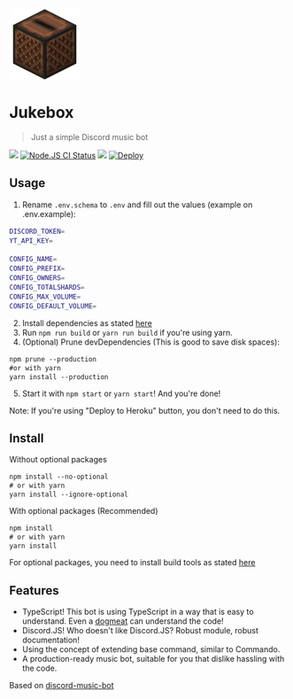 ![](.github/images/jukebox.png)
# Jukebox
> Just a simple Discord music bot

<a href='https://discordapp.com/oauth2/authorize?client_id=698573904129818624&permissions=53857345&scope=bot'><img src="https://img.shields.io/static/v1?label=Invite%20Me&message=Jukebox%239319&plastic&color=7289DA&logo=discord"></a>
<a href='https://github.com/Hazmi35/jukebox/actions?query=workflow%3A%22Node.js+CI%22'><img src='https://github.com/Hazmi35/jukebox/workflows/Node.js%20CI/badge.svg' alt='Node.JS CI Status' /></a>
<img src="https://badgen.net/badge/icon/typescript?icon=typescript&label">
<a href="https://heroku.com/deploy?template=https://github.com/Hazmi35/jukebox/tree/stable"><img src="https://www.herokucdn.com/deploy/button.svg" alt="Deploy"></a>

## Usage

1. Rename `.env.schema` to `.env` and fill out the values (example on .env.example):
```sh
DISCORD_TOKEN=
YT_API_KEY=

CONFIG_NAME=
CONFIG_PREFIX=
CONFIG_OWNERS=
CONFIG_TOTALSHARDS=
CONFIG_MAX_VOLUME=
CONFIG_DEFAULT_VOLUME=
```
2. Install dependencies as stated [here](https://github.com/Hazmi35/jukebox#install)
3. Run `npm run build` or `yarn run build` if you're using yarn.
4. (Optional) Prune devDependencies (This is good to save disk spaces):
```shell script
npm prune --production
#or with yarn
yarn install --production
```
5. Start it with `npm start` or `yarn start`! And you're done!

Note: If you're using "Deploy to Heroku" button, you don't need to do this.

## Install

Without optional packages
```shell script
npm install --no-optional
# or with yarn
yarn install --ignore-optional
```

With optional packages (Recommended)

```shell script
npm install
# or with yarn
yarn install
```
For optional packages, you need to install build tools as stated [here](https://github.com/nodejs/node-gyp#installation)

## Features
- TypeScript! This bot is using TypeScript in a way that is easy to understand. Even a [dogmeat](https://fallout.fandom.com/wiki/Dogmeat_(Fallout_4)) can understand the code!
- Discord.JS! Who doesn't like Discord.JS? Robust module, robust documentation!
- Using the concept of extending base command, similar to Commando.
- A production-ready music bot, suitable for you that dislike hassling with the code.

Based on [discord-music-bot](https://github.com/iCrawl/discord-music-bot)